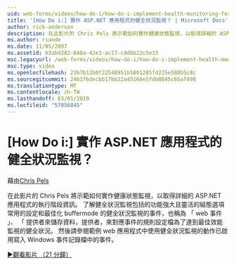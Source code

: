 ```yaml
---
uid: web-forms/videos/how-do-i/how-do-i-implement-health-monitoring-for-an-aspnet-application
title: '[How Do i:] 實作 ASP.NET 應用程式的健全狀況監視？ | Microsoft Docs'
author: rick-anderson
description: 在此影片的 Chris Pels 將示範如何實作健康狀態監視，以取得詳細的 ASP.NET 應用程式的執行階段資訊。 了解功能強大和...
ms.author: riande
ms.date: 11/05/2007
ms.assetid: b3abd282-840a-42e3-ac27-cddbb22c5e33
msc.legacyurl: /web-forms/videos/how-do-i/how-do-i-implement-health-monitoring-for-an-aspnet-application
msc.type: video
ms.openlocfilehash: 23b7b12b0f22548951b5801205fd225e580b5c8c
ms.sourcegitcommit: 24b1f6decbb17bb22a45166e5fdb0845c65af498
ms.translationtype: MT
ms.contentlocale: zh-TW
ms.lasthandoff: 03/01/2019
ms.locfileid: "57056845"
---
```

<a name="how-do-i--implement-health-monitoring-for-an-aspnet-application"></a>[How Do i:] 實作 ASP.NET 應用程式的健全狀況監視？
====================
藉由[Chris Pels](https://twitter.com/chrispels)

在此影片的 Chris Pels 將示範如何實作健康狀態監視，以取得詳細的 ASP.NET 應用程式的執行階段資訊。 了解健全狀況監視包括的功能強大且靈活的組態選項常用的設定和最佳化 buffermode 的健全狀況監視的事件，也稱為 「 web 事件 」、 「 提供者來儲存資料，提供者，來對應事件的規則設定檔為了達到最佳效能監視的健全狀況。 然後請參閱範例 web 應用程式中使用健全狀況監視的動作已啟用寫入 Windows 事件記錄檔中的事件。

[&#9654;觀看影片 （21 分鐘）](https://channel9.msdn.com/Blogs/ASP-NET-Site-Videos/how-do-i-implement-health-monitoring-for-an-aspnet-application)

